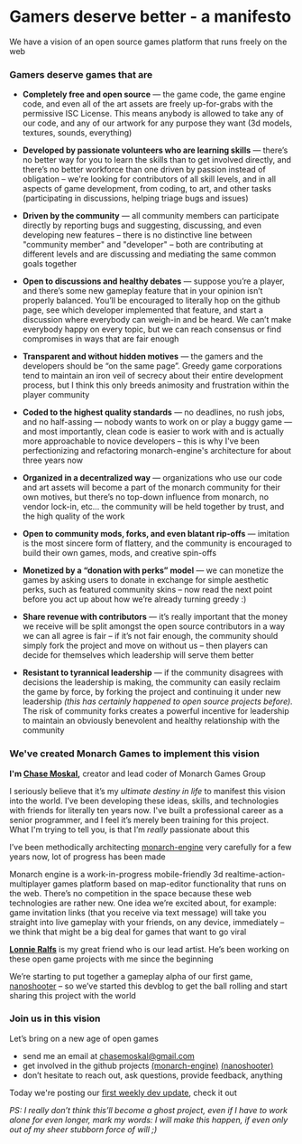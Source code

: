 
# Gamers deserve better - a manifesto

We have a vision of an open source games platform that runs freely on the web

### Gamers deserve games that are

- **Completely free and open source** — the game code, the game engine code, and even all of the art assets are freely up-for-grabs with the permissive ISC License. This means anybody is allowed to take any of our code, and any of our artwork for any purpose they want (3d models, textures, sounds, everything)

- **Developed by passionate volunteers who are learning skills** — there’s no better way for you to learn the skills than to get involved directly, and there’s no better workforce than one driven by passion instead of obligation – we're looking for contributors of all skill levels, and in all aspects of game development, from coding, to art, and other tasks (participating in discussions, helping triage bugs and issues)

- **Driven by the community** — all community members can participate directly by reporting bugs and suggesting, discussing, and even developing new features – there is no distinctive line between "community member" and "developer" – both are contributing at different levels and are discussing and mediating the same common goals together

- **Open to discussions and healthy debates** — suppose you’re a player, and there’s some new gameplay feature that in your opinion isn’t properly balanced. You’ll be encouraged to literally hop on the github page, see which developer implemented that feature, and start a discussion where everybody can weigh-in and be heard. We can’t make everybody happy on every topic, but we can reach consensus or find compromises in ways that are fair enough

- **Transparent and without hidden motives** — the gamers and the developers should be “on the same page”. Greedy game corporations tend to maintain an iron veil of secrecy about their entire development process, but I think this only breeds animosity and frustration within the player community

- **Coded to the highest quality standards** — no deadlines, no rush jobs, and no half-assing — nobody wants to work on or play a buggy game — and most importantly, clean code is easier to work with and is actually more approachable to novice developers – this is why I've been perfectionizing and refactoring monarch-engine's architecture for about three years now

- **Organized in a decentralized way** — organizations who use our code and art assets will become a part of the monarch community for their own motives, but there’s no top-down influence from monarch, no vendor lock-in, etc... the community will be held together by trust, and the high quality of the work

- **Open to community mods, forks, and even blatant rip-offs** — imitation is the most sincere form of flattery, and the community is encouraged to build their own games, mods, and creative spin-offs

- **Monetized by a “donation with perks” model** — we can monetize the games by asking users to donate in exchange for simple aesthetic perks, such as featured community skins – now read the next point before you act up about how we’re already turning greedy :)

- **Share revenue with contributors** — it’s really important that the money we receive will be split amongst the open source contributors in a way we can all agree is fair – if it’s not fair enough, the community should simply fork the project and move on without us – then players can decide for themselves which leadership will serve them better

- **Resistant to tyrannical leadership** — if the community disagrees with decisions the leadership is making, the community can easily reclaim the game by force, by forking the project and continuing it under new leadership *(this has certainly happened to open source projects before).* The risk of community forks creates a powerful incentive for leadership to maintain an obviously benevolent and healthy relationship with the community

### We've created Monarch Games to implement this vision

**I'm [Chase Moskal](https://chasemoskal.com),** creator and lead coder of Monarch Games Group

I seriously believe that it’s my *ultimate destiny in life* to manifest this vision into the world. I’ve been developing these ideas, skills, and technologies with friends for literally ten years now. I've built a professional career as a senior programmer, and I feel it’s merely been training for this project.  
What I'm trying to tell you, is that I’m *really* passionate about this

I’ve been methodically architecting [monarch-engine](https://github.com/monarch-games/engine) very carefully for a few years now, lot of progress has been made

Monarch engine is a work-in-progress mobile-friendly 3d realtime-action-multiplayer games platform based on map-editor functionality that runs on the web. There’s no competition in the space because these web technologies are rather new. One idea we’re excited about, for example: game invitation links (that you receive via text message) will take you straight into live gameplay with your friends, on any device, immediately – we think that might be a big deal for games that want to go viral

**[Lonnie Ralfs](https://lonnieralfs.com)** is my great friend who is our lead artist. He’s been working on these open game projects with me since the beginning

We’re starting to put together a gameplay alpha of our first game, [nanoshooter](https://nanoshooter.monarch-games.com) – so we’ve started this devblog to get the ball rolling and start sharing this project with the world

### Join us in this vision

Let’s bring on a new age of open games
- send me an email at [chasemoskal@gmail.com](mailto:chasemoskal@gmail.com)
- get involved in the github projects [(monarch-engine)](https://github.com/monarch-games/engine) [(nanoshooter)](https://github.com/monarch-games/nanoshooter)
- don’t hesitate to reach out, ask questions, provide feedback, anything

Today we're posting our [first weekly dev update](../../16.2/first-dev-update), check it out

*PS: I really don’t think this’ll become a ghost project, even if I have to work alone for even longer, mark my words: I will make this happen, if even only out of my sheer stubborn force of will ;)*
